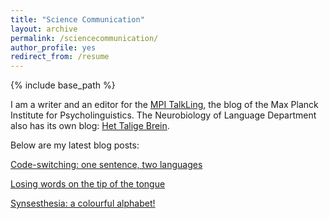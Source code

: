 ```yaml
---
title: "Science Communication"
layout: archive
permalink: /sciencecommunication/
author_profile: yes
redirect_from: /resume
---
```


{% include base_path %}


I am a writer and an editor for the [MPI TalkLing](https://www.mpi-talkling.mpi.nl/?page_id=56&lang=en), the blog of the Max Planck Institute for Psycholinguistics. 
The Neurobiology of Language Department also has its own blog: [Het Talige Brein](https://taalenhersenen.wordpress.com/). 

Below are my latest blog posts: 

[Code-switching: one sentence, two languages](https://www.mpi-talkling.mpi.nl/?p=1657&lang=en)
 
[Losing words on the tip of the tongue](https://taalenhersenen.wordpress.com/2022/02/01/losing-words-on-the-tip-of-the-tongue-%ef%bf%bc/)

[Synsesthesia: a colourful alphabet!](https://www.mpi-talkling.mpi.nl/?p=1862&lang=en)
